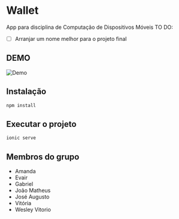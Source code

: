 # Wallet

App para disciplina de Computação de Dispositivos Móveis
TO DO:
- [ ] Arranjar um nome melhor para o projeto final

## DEMO
![Demo](https://wallet-ionic.netlify.app/)

## Instalação
```bash
npm install
```

## Executar o projeto

```bash
ionic serve

```

## Membros do grupo
- Amanda
- Evair
- Gabriel
- João Matheus 
- José Augusto
- Vitória
- Wesley Vitorio
